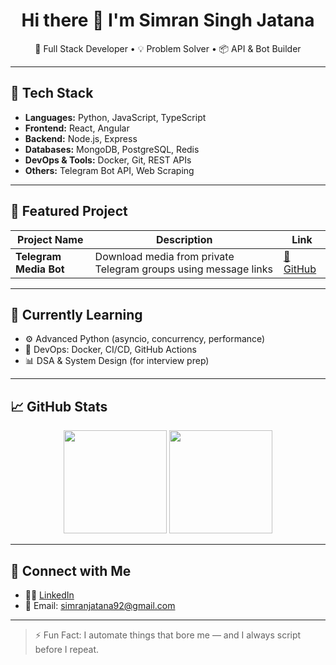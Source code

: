 <h1 align="center">Hi there 👋 I'm Simran Singh Jatana</h1>

<p align="center">
  🔧 Full Stack Developer • 💡 Problem Solver • 📦 API & Bot Builder
</p>

---

## 🚀 Tech Stack

- **Languages:** Python, JavaScript, TypeScript  
- **Frontend:** React, Angular  
- **Backend:** Node.js, Express  
- **Databases:** MongoDB, PostgreSQL, Redis  
- **DevOps & Tools:** Docker, Git, REST APIs  
- **Others:** Telegram Bot API, Web Scraping

---

## 💼 Featured Project

| Project Name | Description | Link |
|--------------|-------------|------|
| **Telegram Media Bot** | Download media from private Telegram groups using message links | [🔗 GitHub](https://github.com/simran122/Telegram-Bot) |

---

## 🧠 Currently Learning

- ⚙️ Advanced Python (asyncio, concurrency, performance)
- 🔧 DevOps: Docker, CI/CD, GitHub Actions
- 📊 DSA & System Design (for interview prep)

---

## 📈 GitHub Stats

<p align="center">
  <img src="https://github-readme-stats.vercel.app/api?username=simran122&show_icons=true&theme=default" height="165">
  <img src="https://github-readme-stats.vercel.app/api/top-langs/?username=simran122&layout=compact&theme=default" height="165">
</p>

---

## 🤝 Connect with Me

- 🧑‍💼 [LinkedIn](https://www.linkedin.com/in/simran-singh-jatana-3277b2202)
- 📧 Email: simranjatana92@gmail.com

---

> ⚡ Fun Fact: I automate things that bore me — and I always script before I repeat.
